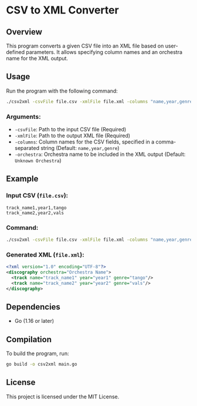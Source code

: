 # CSV to XML Converter

## Overview
This program converts a given CSV file into an XML file based on user-defined parameters. It allows specifying column names and an orchestra name for the XML output.

## Usage
Run the program with the following command:

```sh
./csv2xml -csvFile file.csv -xmlFile file.xml -columns "name,year,genre" -orchestra "Orchestra Name"
```

### Arguments:
- `-csvFile`: Path to the input CSV file (Required)
- `-xmlFile`: Path to the output XML file (Required)
- `-columns`: Column names for the CSV fields, specified in a comma-separated string (Default: `name,year,genre`)
- `-orchestra`: Orchestra name to be included in the XML output (Default: `Unknown Orchestra`)

## Example

### Input CSV (`file.csv`):
```csv
track_name1,year1,tango
track_name2,year2,vals
```

### Command:
```sh
./csv2xml -csvFile file.csv -xmlFile file.xml -columns "name,year,genre" -orchestra "Orchestra Name"
```

### Generated XML (`file.xml`):
```xml
<?xml version="1.0" encoding="UTF-8"?>
<discography orchestra="Orchestra Name">
  <track name="track_name1" year="year1" genre="tango"/>
  <track name="track_name2" year="year2" genre="vals"/>
</discography>
```

## Dependencies
- Go (1.16 or later)

## Compilation
To build the program, run:
```sh
go build -o csv2xml main.go
```

## License
This project is licensed under the MIT License.
